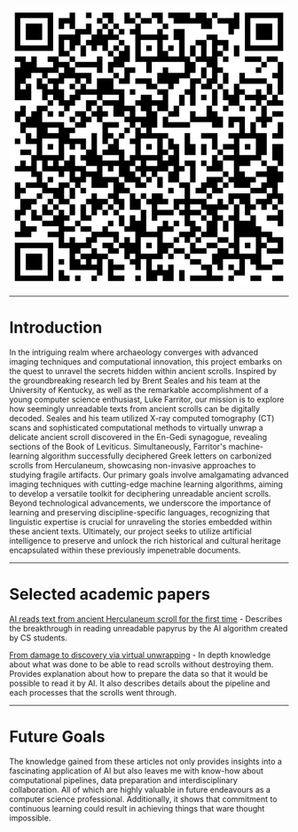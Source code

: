 ![portfolio|250](Notatki/Semestr%203/Język%20angielski%20-%20C1.1/Ćwiczenia/Portfolio/The%20Elder%20Scrolls/portfolio.png)

---
# Introduction

In the intriguing realm where archaeology converges with advanced imaging techniques and computational innovation, this project embarks on the quest to unravel the secrets hidden within ancient scrolls. Inspired by the groundbreaking research led by Brent Seales and his team at the University of Kentucky, as well as the remarkable accomplishment of a young computer science enthusiast, Luke Farritor, our mission is to explore how seemingly unreadable texts from ancient scrolls can be digitally decoded. Seales and his team utilized X-ray computed tomography (CT) scans and sophisticated computational methods to virtually unwrap a delicate ancient scroll discovered in the En-Gedi synagogue, revealing sections of the Book of Leviticus. Simultaneously, Farritor's machine-learning algorithm successfully deciphered Greek letters on carbonized scrolls from Herculaneum, showcasing non-invasive approaches to studying fragile artifacts. Our primary goals involve amalgamating advanced imaging techniques with cutting-edge machine learning algorithms, aiming to develop a versatile toolkit for deciphering unreadable ancient scrolls. Beyond technological advancements, we underscore the importance of learning and preserving discipline-specific languages, recognizing that linguistic expertise is crucial for unraveling the stories embedded within these ancient texts. Ultimately, our project seeks to utilize artificial intelligence to preserve and unlock the rich historical and cultural heritage encapsulated within these previously impenetrable documents.

---
# Selected academic papers

[AI reads text from ancient Herculaneum scroll for the first time](Notatki/Semestr%203/Język%20angielski%20-%20C1.1/Ćwiczenia/Portfolio/The%20Elder%20Scrolls/AI%20reads%20text%20from%20ancient%20Herculaneum%20scroll%20for%20the%20first%20time.md) - Describes the breakthrough in reading unreadable papyrus by the AI algorithm created by CS students.

[From damage to discovery via virtual unwrapping](Notatki/Semestr%203/Język%20angielski%20-%20C1.1/Ćwiczenia/Portfolio/The%20Elder%20Scrolls/From%20damage%20to%20discovery%20via%20virtual%20unwrapping.md) - In depth knowledge about what was done to be able to read scrolls without destroying them. Provides explanation about how to prepare the data so that it would be possible to read it by AI. It also describes details about the pipeline and each processes that the scrolls went through.

---

# Future Goals

The knowledge gained from these articles not only provides insights into a fascinating application of AI but also leaves me with know-how about computational pipelines, data preparation and interdisciplinary collaboration. All of which are highly valuable in future endeavours as a computer science professional. Additionally, it shows that commitment to continuous learning could result in achieving things that ware thought impossible.
